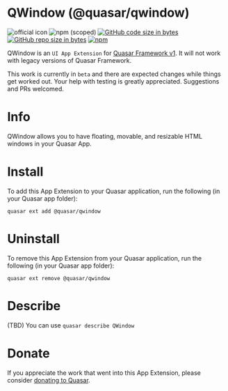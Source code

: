 QWindow (@quasar/qwindow)
===

![official icon](https://img.shields.io/badge/Quasar%201.0-Official%20UI%20App%20Extension-blue.svg)
![npm (scoped)](https://img.shields.io/npm/v/@quasar/quasar-app-extension-qwindow.svg?style=plastic)
[![GitHub code size in bytes](https://img.shields.io/github/languages/code-size/quasarframework/app-extension-qwindow.svg)]()
[![GitHub repo size in bytes](https://img.shields.io/github/repo-size/quasarframework/app-extension-qwindow.svg)]()
[![npm](https://img.shields.io/npm/dt/@quasar/quasar-app-extension-qwindow.svg)](https://www.npmjs.com/package/@quasar/quasar-app-extension-qwindow)

QWindow is an `UI App Extension` for [Quasar Framework v1](https://v1.quasar-framework.org/). It will not work with legacy versions of Quasar Framework.

This work is currently in `beta` and there are expected changes while things get worked out. Your help with testing is greatly appreciated. Suggestions and PRs welcomed.

# Info
QWindow allows you to have floating, movable, and resizable HTML windows in your Quasar App.

# Install
To add this App Extension to your Quasar application, run the following (in your Quasar app folder):
```
quasar ext add @quasar/qwindow
```

# Uninstall
To remove this App Extension from your Quasar application, run the following (in your Quasar app folder):
```
quasar ext remove @quasar/qwindow
```

# Describe
(TBD) You can use `quasar describe QWindow`

# Donate
If you appreciate the work that went into this App Extension, please consider [donating to Quasar](https://donate.quasar.dev).
